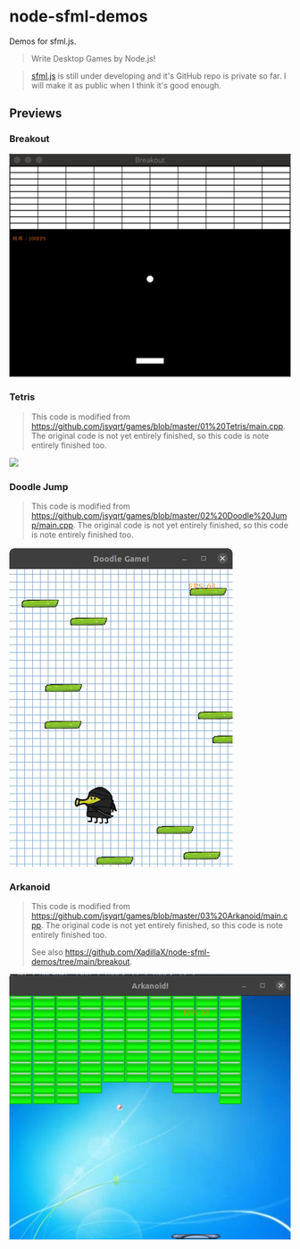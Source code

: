 # node-sfml-demos

Demos for sfml.js.

> Write Desktop Games by Node.js!

> [sfml.js](https://www.npmjs.com/package/sfml.js) is still under developing and it's GitHub repo is private so far. I will make it as public when I think it's good enough.

## Previews

### Breakout

![](./breakout/screenshot.gif)

### Tetris

> This code is modified from https://github.com/jsyqrt/games/blob/master/01%20Tetris/main.cpp. The original code is not yet entirely finished, so this code is note entirely finished too.

![](./tetris/screenshot.gif)

### Doodle Jump

> This code is modified from https://github.com/jsyqrt/games/blob/master/02%20Doodle%20Jump/main.cpp. The original code is not yet entirely finished, so this code is note entirely finished too.

![](./doodle_jump/screenshot.png)

### Arkanoid

> This code is modified from https://github.com/jsyqrt/games/blob/master/03%20Arkanoid/main.cpp. The original code is not yet entirely finished, so this code is note entirely finished too.
>
> See also https://github.com/XadillaX/node-sfml-demos/tree/main/breakout.

![](./arkanoid/screenshot.png)
